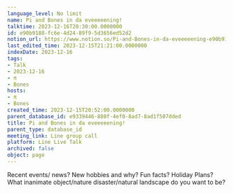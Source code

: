 ```yaml
---
language_level: No limit
name: Pi and Bones in da eveeeeening!
talktime: 2023-12-16T20:30:00.0000000
id: e90b9188-fc6e-4d24-89f9-5d3656ed52d2
notion_url: https://www.notion.so/Pi-and-Bones-in-da-eveeeeening-e90b9188fc6e4d2489f95d3656ed52d2
last_edited_time: 2023-12-15T21:21:00.0000000
indexDate: 2023-12-16
tags:
- Talk
- 2023-12-16
- π
- Bones
hosts:
- π
- Bones
created_time: 2023-12-15T20:52:00.0000000
parent_database_id: e9339446-880f-4ef0-8ad7-8ad1f507dded
title: Pi and Bones in da eveeeeening!
parent_type: database_id
meeting_link: Line group call
platform: Line Live Talk
archived: false
object: page
---
```



Recent events/ news?
New hobbies and why?
Fun facts? 
Holiday Plans?
What inanimate object/nature disaster/natural landscape do you want to be?























